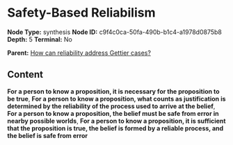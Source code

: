 # Safety-Based Reliabilism

**Node Type:** synthesis
**Node ID:** c9f4c0ca-50fa-490b-b1c4-a1978d0875b8
**Depth:** 5
**Terminal:** No

**Parent:** [How can reliability address Gettier cases?](how-can-reliability-address-gettier-cases-antithesis-5ab28716-9e9f-4edf-9242-d52e4f37f7fe.md)

## Content

**For a person to know a proposition, it is necessary for the proposition to be true**, **For a person to know a proposition, what counts as justification is determined by the reliability of the process used to arrive at the belief**, **For a person to know a proposition, the belief must be safe from error in nearby possible worlds**, **For a person to know a proposition, it is sufficient that the proposition is true, the belief is formed by a reliable process, and the belief is safe from error**
